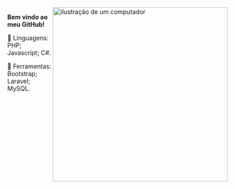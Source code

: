 
<img src="https://raw.githubusercontent.com/MicaelliMedeiros/micaellimedeiros/master/image/computer-illustration.png" alt="ilustração de um computador" min-width="400px" max-width="400px" width="400px" align="right">

<p align="left"> 
<strong>Bem vindo ao meu GitHub!</strong>
</p>

<p align="left">
  📝 Linguagens: PHP; Javascript; C#.
</p>

<p align="left">
  💼 Ferramentas: Bootstrap; Laravel; MySQL.
</p>
